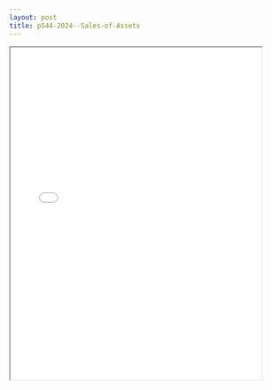 ```yaml
---
layout: post
title: p544-2024--Sales-of-Assets
---
```


<div class="pdf-container">
<iframe src="/ea//_pdf-2-md/p544-2024--Sales-of-Assets.pdf" height="600" width="90%" allowFullScreen="true"></iframe>
</div>

